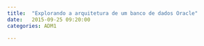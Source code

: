```yaml
---
title:  "Explorando a arquitetura de um banco de dados Oracle"
date:   2015-09-25 09:20:00
categories: ADM1

---
```

